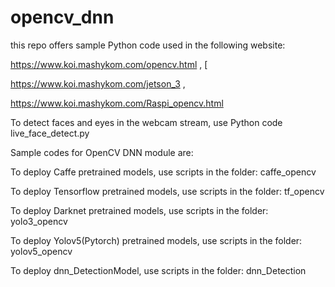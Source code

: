 # opencv_dnn

this repo offers sample Python code used in the following website:

https://www.koi.mashykom.com/opencv.html , [

https://www.koi.mashykom.com/jetson_3 ,

https://www.koi.mashykom.com/Raspi_opencv.html

To detect faces and eyes in the webcam stream, use Python code live_face_detect.py

Sample codes for OpenCV DNN module are:

To deploy Caffe pretrained models, use scripts in the folder: caffe_opencv

To deploy Tensorflow pretrained models, use scripts in the folder: tf_opencv

To deploy Darknet pretrained models, use scripts in the folder: yolo3_opencv

To deploy Yolov5(Pytorch) pretrained models, use scripts in the folder: yolov5_opencv

To deploy dnn_DetectionModel, use scripts in the folder: dnn_Detection 



